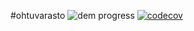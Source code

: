 #ohtuvarasto
![dem progress](https://github.com/aitoAarni/ohtuvarasto/actions/workflows/main.yml/badge.svg)
[![codecov](https://codecov.io/gh/aitoAarni/ohtuvarasto/branch/master/graph/badge.svg?token=UTIM2VPDES)](https://codecov.io/gh/aitoAarni/ohtuvarasto)


